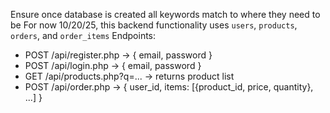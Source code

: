 Ensure once database is created all keywords match to where they need to be
For now 10/20/25, this backend functionality uses `users`, `products`, `orders`, and `order_items`
Endpoints:
   - POST /api/register.php        -> { email, password }
   - POST /api/login.php           -> { email, password }
   - GET  /api/products.php?q=...  -> returns product list
   - POST /api/order.php           -> { user_id, items: [{product_id, price, quantity}, ...] }


